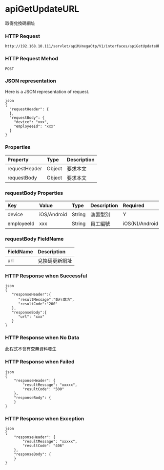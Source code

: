 # apiGetUpdateURL
取得兌換碼網址

### HTTP Request
```
http://192.168.10.111/servlet/apiM/megaOtp/V1/interfaces/apiGetUpdateURL
```

### HTTP Request Mehod
```
POST
```

### JSON representation
Here is a JSON representation of request.
```
json
{
  "requestHeader": {
  },
  "requestBody": {
    "device": "xxx",
    "employeeId": "xxx"
  }
}
```

### Properties
| Property | Type | Description |
|:---------|:-----|:------------|
| requestHeader | Object | 要求本文 |
| requestBody | Object | 要求本文 |

### requestBody Properties
| Key | Value | Type | Description | Required | Format |
|:----------|:-------------|:-----|:------------|:------------|:------------|
| device | iOS/Android | String | 裝置型別 | Y | n/a |
| employeeId | xxx | String | 員工編號 | iOS(N)/Android(Y) | n/a |

### requestBody FieldName
| FieldName | Description |
|:----------|:-------------|
| url | 兌換碼更新網址 |

### HTTP Response when Successful
```
json
{
   "responseHeader":{
      "resultMessage":"執行成功",
      "resultCode":"200"
   },
   "responseBody":{
      "url": "xxx"
   }
}
```

### HTTP Response when No Data
此程式不會有查無資料發生

### HTTP Response when Failed
```
json
{
    "responseHeader": {
        "resultMessage": "xxxxx",
        "resultCode": "500"
    },
    "responseBody": {
    }
}
```

### HTTP Response when Exception
```
json
{
    "responseHeader": {
        "resultMessage": "xxxxx",
        "resultCode": "406"
    },
    "responseBody": {
    }
}
```
